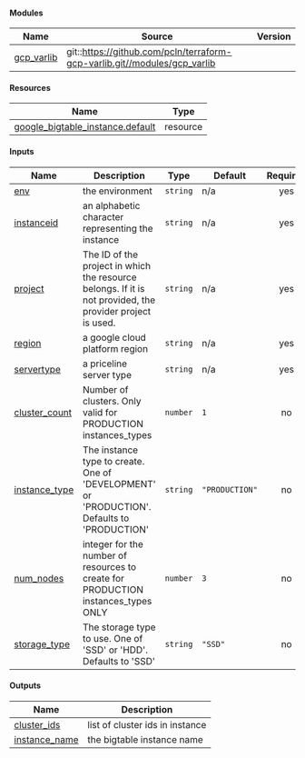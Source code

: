 <!-- BEGIN_TF_DOCS -->
#### Modules

| Name | Source | Version |
|------|--------|---------|
| <a name="module_gcp_varlib"></a> [gcp_varlib](#module_gcp_varlib) | git::https://github.com/pcln/terraform-gcp-varlib.git//modules/gcp_varlib |  |

#### Resources

| Name | Type |
|------|------|
| [google_bigtable_instance.default](https://registry.terraform.io/providers/hashicorp/google/latest/docs/resources/bigtable_instance) | resource |

#### Inputs

| Name | Description | Type | Default | Required |
|------|-------------|------|---------|:--------:|
| <a name="input_env"></a> [env](#input_env) | the environment | `string` | n/a | yes |
| <a name="input_instanceid"></a> [instanceid](#input_instanceid) | an alphabetic character representing the instance | `string` | n/a | yes |
| <a name="input_project"></a> [project](#input_project) | The ID of the project in which the resource belongs. If it is not provided, the provider project is used. | `string` | n/a | yes |
| <a name="input_region"></a> [region](#input_region) | a google cloud platform region | `string` | n/a | yes |
| <a name="input_servertype"></a> [servertype](#input_servertype) | a priceline server type | `string` | n/a | yes |
| <a name="input_cluster_count"></a> [cluster_count](#input_cluster_count) | Number of clusters. Only valid for PRODUCTION instances_types | `number` | `1` | no |
| <a name="input_instance_type"></a> [instance_type](#input_instance_type) | The instance type to create. One of 'DEVELOPMENT' or 'PRODUCTION'. Defaults to 'PRODUCTION' | `string` | `"PRODUCTION"` | no |
| <a name="input_num_nodes"></a> [num_nodes](#input_num_nodes) | integer for the number of resources to create for PRODUCTION instances_types ONLY | `number` | `3` | no |
| <a name="input_storage_type"></a> [storage_type](#input_storage_type) | The storage type to use. One of 'SSD' or 'HDD'. Defaults to 'SSD' | `string` | `"SSD"` | no |

#### Outputs

| Name | Description |
|------|-------------|
| <a name="output_cluster_ids"></a> [cluster_ids](#output_cluster_ids) | list of cluster ids in instance |
| <a name="output_instance_name"></a> [instance_name](#output_instance_name) | the bigtable instance name |
<!-- END_TF_DOCS -->
